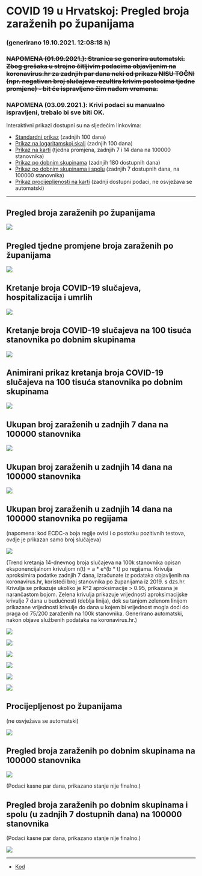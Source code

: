 # COVID 19 u Hrvatskoj: Pregled broja zaraženih po županijama

### (generirano 19.10.2021. 12:08:18 h)

### ~~NAPOMENA (01.09.2021.): Stranica se generira automatski. Zbog grešaka u strojno čitljivim podacima objavljenim na koronavirus.hr za zadnjih par dana neki od prikaza NISU TOČNI (npr. negativan broj slučajeva rezultira krivim postocima tjedne promjene) - bit će ispravljeno čim nađem vremena.~~

### NAPOMENA (03.09.2021.): Krivi podaci su manualno ispravljeni, trebalo bi sve biti OK.

Interaktivni prikazi dostupni su na sljedećim linkovima:

- [Standardni prikaz](html/index.html) (zadnjih 100 dana)
- [Prikaz na logaritamskoj skali](html/index_log.html) (zadnjih 100 dana)
- [Prikaz na karti](html/index_map.html) (tjedna promjena, zadnjih 7 i 14 dana na 100000 stanovnika)
- [Prikaz po dobnim skupinama](html/index_per_age.html) (zadnjih 180 dostupnih dana)
- [Prikaz po dobnim skupinama i spolu](html/index_pyramid.html) (zadnjih 7 dostupnih dana, na 100000 stanovnika)
- [Prikaz procijepljenosti na karti](html/index_vaccination.html) (zadnji dostupni podaci, ne osvježava se automatski)

-----

## Pregled broja zaraženih po županijama

![](img/2021_10_18_line_plots.png)

## Pregled tjedne promjene broja zaraženih po županijama

![](img/2021_10_18_map.png)

## Kretanje broja COVID-19 slučajeva, hospitalizacija i umrlih

![](img/2021_10_18_cases_hospitalisations_deaths.png)

## Kretanje broja COVID-19 slučajeva na 100 tisuća stanovnika po dobnim skupinama

![](img/2021_10_18_cases_per_age_group_lines.png)

## Animirani prikaz kretanja broja COVID-19 slučajeva na 100 tisuća stanovnika po dobnim skupinama

![](img/2021_10_18anim_aug_1200.gif)

## Ukupan broj zaraženih u zadnjih 7 dana na 100000 stanovnika

![](img/2021_10_18_map_7_day_per_100k.png)

## Ukupan broj zaraženih u zadnjih 14 dana na 100000 stanovnika

![](img/2021_10_18_map_14_day_per_100k.png)

## Ukupan broj zaraženih u zadnjih 14 dana na 100000 stanovnika po regijama

(napomena: kod ECDC-a boja regije ovisi i o postotku pozitivnih testova, ovdje je prikazan samo broj slučajeva)

![](img/2021_10_18_map_14_day_per_100k_region.png)

(Trend kretanja 14-dnevnog broja slučajeva na 100k stanovnika opisan eksponencijalnom krivuljom n(t) = a * e^(b * t) po regijama. Krivulja aproksimira podatke zadnjih 7 dana, izračunate iz podataka objavljenih na koronavirus.hr, koristeći broj stanovnika po županijama iz 2019. s dzs.hr. Krivulja se prikazuje ukoliko je R^2 aproksimacije > 0.95, prikazana je narančastom bojom. Zelena krivulja prikazuje vrijednosti aproksimacijske krivulje 7 dana u budućnosti (deblja linija), dok su tanjom zelenom linijom prikazane vrijednosti krivulje do dana u kojem bi vrijednost mogla doći do praga od 75/200 zaraženih na 100k stanovnika. Generirano automatski, nakon objave službenih podataka na koronavirus.hr.)

![](img/2021_10_18_current_Jadranska_Hrvatska.png)

![](img/2021_10_18_current_Panonska_Hrvatska.png)

![](img/2021_10_18_current_Grad_Zagreb.png)

![](img/2021_10_18_current_Sjeverna_Hrvatska.png)

![](img/2021_10_18_current_Republika_Hrvatska.png)

![](img/2021_10_18_cases_hospitalisations_deaths_Republika_Hrvatska.png)

## Procijepljenost po županijama

(ne osvježava se automatski)

![](img/2021_10_18_vaccination.png)

## Pregled broja zaraženih po dobnim skupinama na 100000 stanovnika

![](img/2021_10_18_per_age_group.png)

(Podaci kasne par dana, prikazano stanje nije finalno.)

## Pregled broja zaraženih po dobnim skupinama i spolu (u zadnjih 7 dostupnih dana) na 100000 stanovnika

(Podaci kasne par dana, prikazano stanje nije finalno.)

![](img/2021_10_18_pyramid.png)

-----

- [Kod](https://github.com/ppalasek/covid_plots_croatia)

